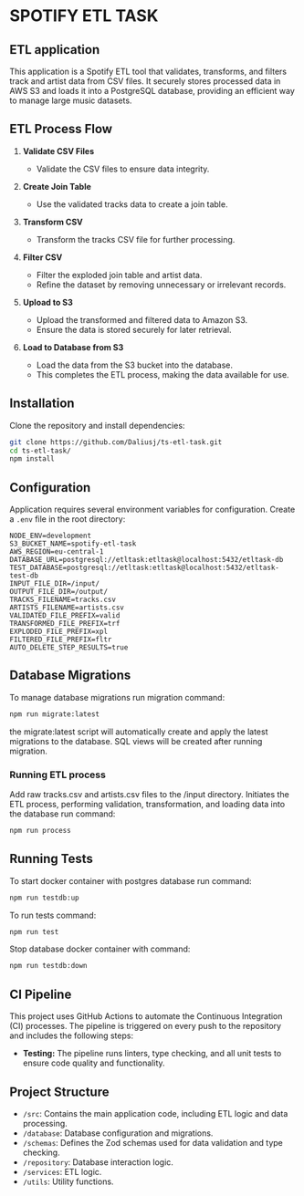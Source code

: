 # SPOTIFY ETL TASK

## ETL application

This application is a Spotify ETL tool that validates, transforms, and filters track and artist data from CSV files.
It securely stores processed data in AWS S3 and loads it into a PostgreSQL database, providing an efficient way to manage large music datasets.

## ETL Process Flow

1. **Validate CSV Files**

   - Validate the CSV files to ensure data integrity.

2. **Create Join Table**

   - Use the validated tracks data to create a join table.

3. **Transform CSV**

   - Transform the tracks CSV file for further processing.

4. **Filter CSV**

   - Filter the exploded join table and artist data.
   - Refine the dataset by removing unnecessary or irrelevant records.

5. **Upload to S3**

   - Upload the transformed and filtered data to Amazon S3.
   - Ensure the data is stored securely for later retrieval.

6. **Load to Database from S3**
   - Load the data from the S3 bucket into the database.
   - This completes the ETL process, making the data available for use.

## Installation

Clone the repository and install dependencies:

```bash
git clone https://github.com/Daliusj/ts-etl-task.git
cd ts-etl-task/
npm install

```

## Configuration

Application requires several environment variables for configuration. Create a `.env` file in the root directory:

```env
NODE_ENV=development
S3_BUCKET_NAME=spotify-etl-task
AWS_REGION=eu-central-1
DATABASE_URL=postgresql://etltask:etltask@localhost:5432/etltask-db
TEST_DATABASE=postgresql://etltask:etltask@localhost:5432/etltask-test-db
INPUT_FILE_DIR=/input/
OUTPUT_FILE_DIR=/output/
TRACKS_FILENAME=tracks.csv
ARTISTS_FILENAME=artists.csv
VALIDATED_FILE_PREFIX=valid
TRANSFORMED_FILE_PREFIX=trf
EXPLODED_FILE_PREFIX=xpl
FILTERED_FILE_PREFIX=fltr
AUTO_DELETE_STEP_RESULTS=true

```

## Database Migrations

To manage database migrations run migration command:

```bash
npm run migrate:latest
```

the migrate:latest script will automatically create and apply the latest migrations to the database.
SQL views will be created after running migration.

### Running ETL process

Add raw tracks.csv and artists.csv files to the /input directory.
Initiates the ETL process, performing validation, transformation, and loading data into the database run command:

```bash
npm run process
```

## Running Tests

To start docker container with postgres database run command:

```bash
npm run testdb:up
```

To run tests command:

```bash
npm run test
```

Stop database docker container with command:

```bash
npm run testdb:down
```

## CI Pipeline

This project uses GitHub Actions to automate the Continuous Integration (CI) processes. The pipeline is triggered on every push to the repository and includes the following steps:

- **Testing:** The pipeline runs linters, type checking, and all unit tests to ensure code quality and functionality.

## Project Structure

- `/src`: Contains the main application code, including ETL logic and data processing.
- `/database`: Database configuration and migrations.
- `/schemas`: Defines the Zod schemas used for data validation and type checking.
- `/repository`: Database interaction logic.
- `/services`: ETL logic.
- `/utils`: Utility functions.
